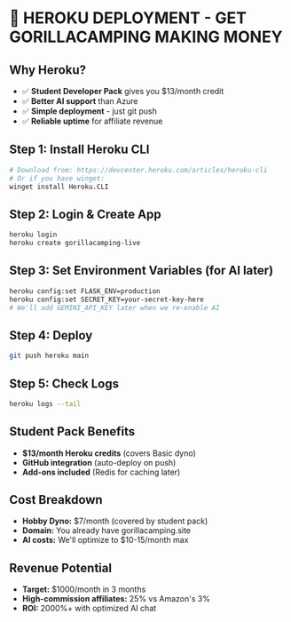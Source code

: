 # 🦍 HEROKU DEPLOYMENT - GET GORILLACAMPING MAKING MONEY

## Why Heroku?
- ✅ **Student Developer Pack** gives you $13/month credit
- ✅ **Better AI support** than Azure
- ✅ **Simple deployment** - just git push
- ✅ **Reliable uptime** for affiliate revenue

## Step 1: Install Heroku CLI
```bash
# Download from: https://devcenter.heroku.com/articles/heroku-cli
# Or if you have winget:
winget install Heroku.CLI
```

## Step 2: Login & Create App
```bash
heroku login
heroku create gorillacamping-live
```

## Step 3: Set Environment Variables (for AI later)
```bash
heroku config:set FLASK_ENV=production
heroku config:set SECRET_KEY=your-secret-key-here
# We'll add GEMINI_API_KEY later when we re-enable AI
```

## Step 4: Deploy
```bash
git push heroku main
```

## Step 5: Check Logs
```bash
heroku logs --tail
```

## Student Pack Benefits
- **$13/month Heroku credits** (covers Basic dyno)
- **GitHub integration** (auto-deploy on push)
- **Add-ons included** (Redis for caching later)

## Cost Breakdown
- **Hobby Dyno:** $7/month (covered by student pack)
- **Domain:** You already have gorillacamping.site
- **AI costs:** We'll optimize to $10-15/month max

## Revenue Potential
- **Target:** $1000/month in 3 months
- **High-commission affiliates:** 25% vs Amazon's 3%
- **ROI:** 2000%+ with optimized AI chat 